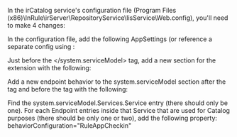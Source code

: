 ﻿In the irCatalog service's configuration file (Program Files (x86)\InRule\irServer\RepositoryService\IisService\Web.config), you'll need to make 4 changes:

In the configuration file, add the following AppSettings (or reference a separate config using <appSettings configSource="InRule_app.config"></appSettings>:
  <appSettings>
	<add key="AzureDevOpsPipelineOrg" value="OrganizationName" />
	<add key="AzureDevOpsPipelineProject" value="ProjectName" />
	<add key="AzureDevOpsPipelineID" value="2" />
	<add key="AzureDevOpsAuthToken" value="xxxxxxxxxxxxxxxxxxxxxxxxxxxxxxxxxxxxxxxxxxxxxxxxxxxx" />
	<add key="AutoPromoteRuleAppsNamed" value="MultiplicationApp|AdditionalRuleAppNameHere" />
	<add key="AutoPromoteRuleAppsLabeled" value="LIVE|Production" />
  </appSettings>

Just before the </system.serviceModel> tag, add a new section for the extension with the following:
    <extensions>
		<behaviorExtensions>
			<add name="ruleAppCheckinBehavior" type="CheckinRequestListener.RuleApplicationCheckinBehavior, CheckinRequestListener" />
		</behaviorExtensions>
	</extensions>

Add a new endpoint behavior to the system.serviceModel section after the </serviceBehaviors> tag and before the </behaviors> tag with the following:
	<endpointBehaviors>
		<behavior name="RuleAppCheckin">
			<ruleAppCheckinBehavior />
		</behavior>
	</endpointBehaviors>

Find the system.serviceModel.Services.Service entry (there should only be one). 
For each Endpoint entries inside that Service that are used for Catalog purposes (there should be only one or two), add the following property:
	behaviorConfiguration="RuleAppCheckin"